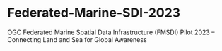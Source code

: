 # Federated-Marine-SDI-2023
OGC Federated Marine Spatial Data Infrastructure (FMSDI) Pilot 2023 – Connecting Land and Sea for Global Awareness
